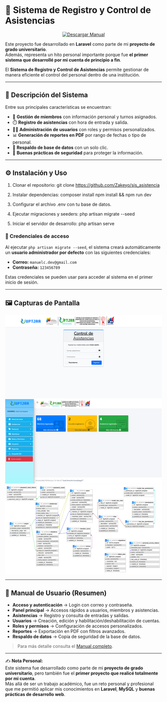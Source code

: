# 📌 Sistema de Registro y Control de Asistencias

<p align="center">
  <a href="./MANUAL%20DEL%20SISTEMA.pdf">
    <img src="https://img.shields.io/badge/📘%20DESCARGAR%20MANUAL%20DE%20USUARIO-blue?style=for-the-badge&logo=adobeacrobatreader" alt="Descargar Manual"/>
  </a>
</p>

Este proyecto fue desarrollado en **Laravel** como parte de mi **proyecto de grado universitario**.  
Además, representa un hito personal importante porque fue **el primer sistema que desarrollé por mi cuenta de principio a fin**.  

El **Sistema de Registro y Control de Asistencias** permite gestionar de manera eficiente el control del personal dentro de una institución.  

---

## 🚀 Descripción del Sistema

Entre sus principales características se encuentran:

- 👤 **Gestión de miembros** con información personal y turnos asignados.  
- ⏱️ **Registro de asistencias** con hora de entrada y salida.  
- 🧑‍💻 **Administración de usuarios** con roles y permisos personalizados.  
- 📊 **Generación de reportes en PDF** por rango de fechas o tipo de personal.  
- 💾 **Respaldo de base de datos** con un solo clic.  
- 🔐 **Buenas prácticas de seguridad** para proteger la información.  

---

## ⚙️ Instalación y Uso

1. Clonar el repositorio:
   git clone https://github.com/Zakeyo/sis_asistencia


2. Instalar dependencias:
   composer install
   npm install && npm run dev

3. Configurar el archivo .env con tu base de datos.

4. Ejecutar migraciones y seeders:
   php artisan migrate --seed

3. Iniciar el servidor de desarrollo:
   php artisan serve

### 🔑 Credenciales de acceso
Al ejecutar `php artisan migrate --seed`, el sistema creará automáticamente un **usuario administrador por defecto** con las siguientes credenciales:

- **Correo:** `manuelc.dev@gmail.com`  
- **Contraseña:** `123456789`  

Estas credenciales se pueden usar para acceder al sistema en el primer inicio de sesión.

---

## 🖼️ Capturas de Pantalla

![Login](./screenshots/login.png)  
![Panel Principal](./screenshots/index.png)  
![Base de Datos](./screenshots/DB.png)  

---

## 📖 Manual de Usuario (Resumen)

- **Acceso y autenticación** → Login con correo y contraseña.  
- **Panel principal** → Accesos rápidos a usuarios, miembros y asistencias.  
- **Asistencias** → Registro y consulta de entradas y salidas.  
- **Usuarios** → Creación, edición y habilitación/deshabilitación de cuentas.  
- **Roles y permisos** → Configuración de accesos personalizados.  
- **Reportes** → Exportación en PDF con filtros avanzados.  
- **Respaldo de datos** → Copia de seguridad de la base de datos.  

> Para más detalle consulta el [Manual completo](./MANUAL%20DEL%20SISTEMA.pdf).

---

✍️ **Nota Personal:**  
Este sistema fue desarrollado como parte de mi **proyecto de grado universitario**, pero también fue el **primer proyecto que realicé totalmente por mi cuenta**.  
Más allá de ser un trabajo académico, fue un reto personal y profesional que me permitió aplicar mis conocimientos en **Laravel**, **MySQL** y **buenas prácticas de desarrollo web**.